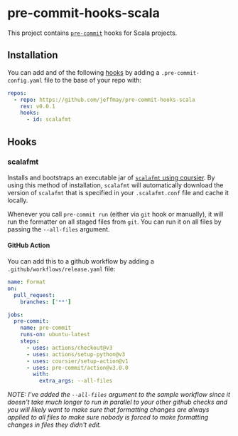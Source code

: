 # pre-commit-hooks-scala

This project contains [`pre-commit`](https://pre-commit.com) hooks for Scala projects.

## Installation

You can add and of the following [hooks](#hooks) by adding a `.pre-commit-config.yaml` file to the base of your repo with:

<!-- TODO: Automatically update this with the latest version of this repo -->
```yaml
repos:
  - repo: https://github.com/jeffmay/pre-commit-hooks-scala
    rev: v0.0.1
    hooks:
      - id: scalafmt
```

## Hooks

### scalafmt

Installs and bootstraps an executable jar of [`scalafmt` using coursier](https://scalameta.org/scalafmt/docs/installation.html#coursier). By using this method of installation, `scalafmt` will automatically download the version of `scalafmt` that is specified in your `.scalafmt.conf` file and cache it locally.

Whenever you call `pre-commit run` (either via `git` hook or manually), it will run the formatter on all staged files from `git`. You can run it on all files by passing the `--all-files` argument.

#### GitHub Action

You can add this to a github workflow by adding a `.github/workflows/release.yaml` file:

```yaml
name: Format
on:
  pull_request:
    branches: ['**']

jobs:
  pre-commit:
    name: pre-commit
    runs-on: ubuntu-latest
    steps:
      - uses: actions/checkout@v3
      - uses: actions/setup-python@v3
      - uses: coursier/setup-action@v1
      - uses: pre-commit/action@v3.0.0
        with:
          extra_args: --all-files
```

_NOTE: I've added the `--all-files` argument to the sample workflow since it doesn't take much longer to run in parallel to your other github checks and you will likely want to make sure that formatting changes are always applied to all files to make sure nobody is forced to make formatting changes in files they didn't edit._
